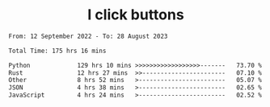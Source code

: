 <h1 align="center">
I click buttons
</h1>

<!--START_SECTION:waka-->

```txt
From: 12 September 2022 - To: 28 August 2023

Total Time: 175 hrs 16 mins

Python             129 hrs 10 mins >>>>>>>>>>>>>>>>>>-------   73.70 %
Rust               12 hrs 27 mins  >>-----------------------   07.10 %
Other              8 hrs 52 mins   >------------------------   05.07 %
JSON               4 hrs 38 mins   >------------------------   02.65 %
JavaScript         4 hrs 24 mins   >------------------------   02.52 %
```

<!--END_SECTION:waka-->
